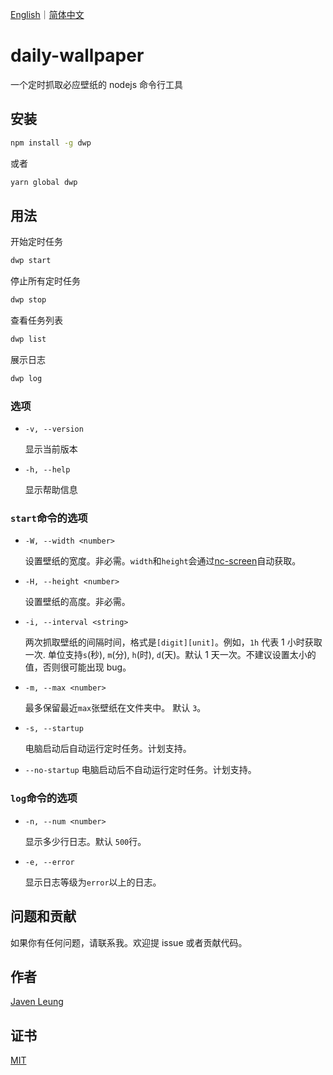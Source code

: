 <a href="README.md">English</a>｜<a href="README.zh_CN.md">简体中文</a>

# daily-wallpaper

一个定时抓取必应壁纸的 nodejs 命令行工具

## 安装

```sh
npm install -g dwp
```

或者

```sh
yarn global dwp
```

## 用法

开始定时任务

```sh
dwp start
```

停止所有定时任务

```sh
dwp stop
```

查看任务列表

```sh
dwp list
```

展示日志

```sh
dwp log
```

### 选项

-   `-v, --version`

    显示当前版本

-   `-h, --help`

    显示帮助信息

### `start`命令的选项

-   `-W, --width <number>`

    设置壁纸的宽度。非必需。`width`和`height`会通过[nc-screen](https://github.com/avennn/nc-screen)自动获取。

-   `-H, --height <number>`

    设置壁纸的高度。非必需。

-   `-i, --interval <string>`

    两次抓取壁纸的间隔时间，格式是`[digit][unit]`。例如，`1h` 代表 1 小时获取一次. 单位支持`s`(秒), `m`(分), `h`(时), `d`(天)。默认 1 天一次。不建议设置太小的值，否则很可能出现 bug。

-   `-m, --max <number>`

    最多保留最近`max`张壁纸在文件夹中。 默认 `3`。

-   `-s, --startup`

    电脑启动后自动运行定时任务。计划支持。

-   `--no-startup`
    电脑启动后不自动运行定时任务。计划支持。

### `log`命令的选项

-   `-n, --num <number>`

    显示多少行日志。默认 `500`行。

-   `-e, --error`

    显示日志等级为`error`以上的日志。

## 问题和贡献

如果你有任何问题，请联系我。欢迎提 issue 或者贡献代码。

## 作者

[Javen Leung](https://github.com/avennn)

## 证书

[MIT](./LICENSE)

